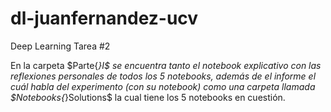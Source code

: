 # dl-juanfernandez-ucv
Deep Learning Tarea #2

En la carpeta $Parte\{_}I$ se encuentra tanto el notebook explicativo con las reflexiones personales de todos los 5 notebooks, además de el informe el cuál habla del experimento (con su notebook) como una carpeta llamada $Notebooks\{_}Solutions$ la cual tiene los 5 notebooks en cuestión.
